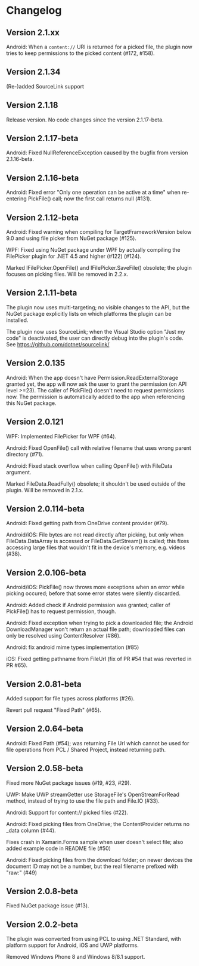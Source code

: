 # Changelog

## Version 2.1.xx

Android: When a `content://` URI is returned for a picked file, the plugin now
tries to keep permissions to the picked content (#172, #158).

## Version 2.1.34

(Re-)added SourceLink support

## Version 2.1.18

Release version. No code changes since the version 2.1.17-beta.

## Version 2.1.17-beta

Android: Fixed NullReferenceException caused by the bugfix from version 2.1.16-beta.

## Version 2.1.16-beta

Android: Fixed error "Only one operation can be active at a time" when re-entering PickFile()
call; now the first call returns null (#131).

## Version 2.1.12-beta

Android: Fixed warning when compiling for TargetFrameworkVersion below 9.0 and using file picker
from NuGet package (#125).

WPF: Fixed using NuGet package under WPF by actually compiling the FilePicker plugin for .NET 4.5
and higher (#122) (#124).

Marked IFilePicker.OpenFile() and IFilePicker.SaveFile() obsolete; the plugin focuses on picking
files. Will be removed in 2.2.x.

## Version 2.1.11-beta

The plugin now uses multi-targeting; no visible changes to the API, but the NuGet package
explicitly lists on which platforms the plugin can be installed.

The plugin now uses SourceLink; when the Visual Studio option "Just my code" is deactivated,
the user can directly debug into the plugin's code. See https://github.com/dotnet/sourcelink/

## Version 2.0.135

Android: When the app doesn't have Permission.ReadExternalStorage granted yet, the app will now
ask the user to grant the permission (on API level >=23). The caller of PickFile() doesn't need to
request permissions now. The permission is automatically added to the app when referencing this
NuGet package.

## Version 2.0.121

WPF: Implemented FilePicker for WPF (#64).

Android: Fixed OpenFile() call with relative filename that uses wrong parent directory (#71).

Android: Fixed stack overflow when calling OpenFile() with FileData argument.

Marked FileData.ReadFully() obsolete; it shouldn't be used outside of the plugin. Will be removed
in 2.1.x.

## Version 2.0.114-beta

Android: Fixed getting path from OneDrive content provider (#79).

Android/iOS: File bytes are not read directly after picking, but only when FileData.DataArray is
accessed or FileData.GetStream() is called; this fixes accessing large files that wouldn't fit in
the device's memory, e.g. videos (#38).

## Version 2.0.106-beta

Android/iOS: PickFile() now throws more exceptions when an error while picking occured; before
that some error states were silently discarded.

Android: Added check if Android permission was granted; caller of PickFile() has to request
permission, though.

Android: Fixed exception when trying to pick a downloaded file; the Android DownloadManager won't
return an actual file path; downloaded files can only be resolved using ContentResolver (#86).

Android: fix android mime types implementation (#85)

iOS: Fixed getting pathname from FileUrl (fix of PR #54 that was reverted in PR #65).

## Version 2.0.81-beta

Added support for file types across platforms (#26).

Revert pull request "Fixed Path" (#65).

## Version 2.0.64-beta

Android: Fixed Path (#54); was returning File Url which cannot be used for file operations from
PCL / Shared Project, instead returning path.

## Version 2.0.58-beta

Fixed more NuGet package issues (#19, #23, #29).

UWP: Make UWP streamGetter use StorageFile's OpenStreamForRead method, instead of trying to use
the file path and File.IO (#33).

Android: Support for content:// picked files (#22).

Android: Fixed picking files from OneDrive; the ContentProvider returns no _data column (#44).

Fixes crash in Xamarin.Forms sample when user doesn't select file; also added example code in README file (#50)

Android: Fixed picking files from the download folder; on newer devices the document ID may not be
a number, but the real filename prefixed with "raw:" (#49)

## Version 2.0.8-beta

Fixed NuGet package issue (#13).

## Version 2.0.2-beta

The plugin was converted from using PCL to using .NET Standard, with platform support for Android,
iOS and UWP platforms.

Removed Windows Phone 8 and Windows 8/8.1 support.
